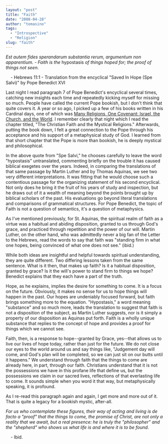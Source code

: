 ```yaml
---
layout: "post"
title: "Faith"
date: "2008-04-28"
author: "tomasino"
tags:
  - "Introspective"
  - "Religion"
slug: "faith"
---
```


<span style="font-style: italic;">Est autem fides sperandarum substantia
rerum, argumentum non apparentium. - Faith is the</span> hypostasis
<span style="font-style: italic;">of things hoped for; the proof of
things not seen.</span>

    - Hebrews 11:1 - Translation from the encyclical "Saved In Hope
(Spe Salvi)" by Pope Benedict XVI

Last night I read paragraph 7 of Pope Benedict's encyclical several
times, catching new insights each time and repeatedly kicking myself for
missing so much. People have called the current Pope bookish, but I
don't think that quite covers it. A year or so ago, I picked up a few of
his books written in his Cardinal days, one of which was [Many
Religions, One Covenant: Israel, the Church, and the World][]. I
remember clearly that night which I read the chapter titled, "The
Christian Faith and the Mystical Religions." Afterwards, putting the
book down, I felt a great connection to the Pope through his acceptance
and his support of a metaphysical study of God. I learned from that
short chapter that the Pope is more than bookish, he is deeply mystical
and philosophical.

In the above quote from "Spe Salvi," he chooses carefully to leave the
word "hypostasis" untranslated, commenting briefly on the trouble it has
caused biblical exegetes over the years. Indeed, in comparing the
translations of that same passage by Martin Luther and by Thomas
Aquinas, we see two very different interpretations. It was fitting that
he would choose such a contentious passage for the organizing statement
of his second encyclical. Not only does he bring it the fruit of his
years of study and inspection, but he draws out of it a wealth of
meaning beyond the points brought up by biblical scholars of the past.
His evaluations go beyond literal translations and comparisons of
grammatical structures. For Pope Benedict, the topic of Faith is not a
question of semantics, it's a question of metaphysics.

As I've mentioned previously, for St. Aquinas, the spiritual realm of
faith as a virtue was a habitual and abiding disposition, granted to us
through God's grace, and practiced through repetition and the power of
our will. Martin Luther, on the other hand, who was admittedly never a
big fan of the Letter to the Hebrews, read the words to say that faith
was "standing firm in what one hopes, being convinced of what one does
not see." (ibid.)

While both ideas are insightful and helpful towards spiritual
understanding, they are quite different. Two differing lessons taken
from the same sentence. What is it then, that makes up faith? Is it a
habitual disposition, granted by grace? Is it the will's power to stand
firm to things we hope? Benedict explains that they each have a part of
the truth.

Hope, as he explains, implies the desire for something to come. It is a
focus on the future. Obviously, it makes no sense for us to hope things
will happen in the past. Our hopes are undeniably focused forward, but
faith brings something more to the equation. "Hypostasis," a word
meaning "substance" and so much more, leads the translation to suggest
that faith is not a disposition of the subject, as Martin Luther
suggests, nor is it simply a property of our disposition as Aquinas put
forth. Faith is a wholly unique substance that replies to the concept of
hope and provides a proof for things which we cannot see.

Faith, then, is a response to hope--granted by Grace, yes--that allows
us to live our lives of hope today, rather than just for the future. We
do not close our eyes to the world around us and say things like,
"Judgement day will come, and God's plan will be completed, so we can
just sit on our butts until it happens." We understand through faith
that the things to come are already here, in part, through our faith.
Christians understand that it is not the possessions we have in this
profane life that define us, but the possessions we claim in our sacred
lives, reflections of that everlasting life to come. It sounds simple
when you word it that way, but metaphysically speaking, it is profound.

As I re-read this paragraph again and again, I get more and more out of
it. That is quite a legacy for a bookish mystic, after-all.

<span style="font-style: italic;">For us who contemplate these figures,
their way of acting and living is de facto a "proof" that the things to
come, the promise of Christ, are not only a reality that we await, but a
real presence: he is truly the "philosopher" and the "shepherd" who
shows us what life is and where it is to be found.</span>

    - Ibid.

  [Many Religions, One Covenant: Israel, the Church, and the World]: //www.amazon.com/Many-Religions-One-Covenant-Israel/dp/0898707536/?tag=tomablog-20
